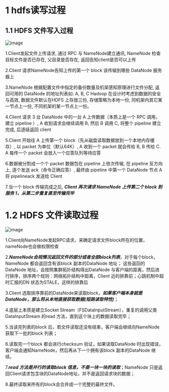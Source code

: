 # 1 hdfs读写过程

## 1.1 HDFS 文件写入过程

![image](https://user-images.githubusercontent.com/75486726/178136034-85213a1c-4c9a-471f-b5cc-0048fc5ce933.png)

1.Client发起文件上传请求, 通过 RPC 与 NameNode建立通讯, NameNode 检查目标文件是否已存在, 父目录是否存在, 返回告知client是否可以上传

2.Client 请求NameNode告知上传的第一个 block 该传输到哪些 DataNode 服务器上

3.NameNode 根据配置文件中指定的备份数量及机架感知原理进行文件分配, 返回可用的
DataNode 的地址列表如: A, B, C
Hadoop 在设计时考虑到数据的安全与高效, 数据文件默认在HDFS 上存放三份, 存储策略为本地一份, 同机架内其它某一节点上一份, 不同机架的某一节点上一份。

4.Client 请求 3 台 DataNode 中的一台 A 上传数据（本质上是一个 RPC 调用，建立 pipeline
）, A 收到请求会继续调用 B, 然后 B 调用 C, 将整个 pipeline 建立完成, 后逐级返回 client

5.Client 开始往 A 上传第一个 block（先从磁盘读取数据放到一个本地内存缓存）, 以
packet 为单位（默认64K）, A 收到一个 packet 就会传给 B, B 传给 C. A 每传一个 packet 会放入一个应答队列等待应答

6.数据被分割成一个个 packet 数据包在 pipeline 上依次传输, 在 pipeline 反方向上, 逐个发送 ack（命令正确应答）, 最终由 pipeline 中第一个 DataNode 节点 A 将 pipelineack 发送给 Client

7.当一个 block 传输完成之后, ___Client 再次请求 NameNode 上传第二个 block 到服务 1，从第二步重复直至传输完毕___

# 1.2 HDFS 文件读取过程

![image](https://user-images.githubusercontent.com/75486726/178136046-37238d62-d19f-4307-8950-6ec57712251c.png)

1.Client向NameNode发起RPC请求，来确定请求文件block所在的位置，nameNode也会做权限检查

2.___NameNode会视情况返回文件的部分或者全部block列表___，对于每个block，NameNode 都会返回含有该block 副本的DataNode 地址； 这些返回的DataNode 地址，会按照集群拓扑结构得出DataNode 与客户端的距离，然后进行排序，排序两个规则：网络拓扑结构中距离，Client 近的排靠前；心跳机制中超时汇报的DN 状态为STALE，这样的排靠后

3.Client 选取排序靠前的DataNode来读取block，___如果客户端本身就是DataNode，那么将从本地直接获取数据(短路读取特性)___；

4.底层上本质是建立Socket Stream（FSDataInputStream），重复的调用父类DataInputStream 的read 方法，直到这个块上的数据读取完毕；

5.当读完列表的block 后，若文件读取还没有结束，客户端会继续向NameNode 获取下一批的block 列表；

6.读取完一个block 都会进行checksum 验证，如果读取DataNode 时出现错误，客户端会通知NameNode，然后再从下一个拥有该block 副本的DataNode 继续。

7.___read 方法是并行的读取block 信息，不是一块一块的读取___；NameNode 只是返回Client请求包含块的DataNode地址，并不是返回请求块的数据；

8.最终读取来所有的block会合并成一个完整的最终文件。
